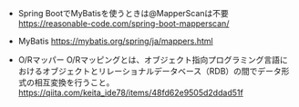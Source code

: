 - Spring BootでMyBatisを使うときは@MapperScanは不要
https://reasonable-code.com/spring-boot-mapperscan/

- MyBatis
https://mybatis.org/spring/ja/mappers.html

- O/Rマッパー
O/Rマッピングとは、オブジェクト指向プログラミング言語におけるオブジェクトとリレーショナルデータベース（RDB）の間でデータ形式の相互変換を行うこと。
https://qiita.com/keita_ide78/items/48fd62e9505d2ddad51f